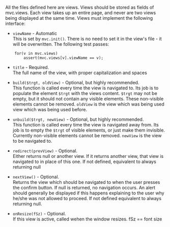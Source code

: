All the files defined here are views.  Views should be stored as fields of
mvc.views.  Each view takes up an entire page, and never are two views being
displayed at the same time.  Views must implement the following interface:


* `viewName` - Automatic  
This is set by `mvc.init()`.  There is no need to set it in the view's file -
it will be overwritten.  The following test passes:
```
	for(v in mvc.views)
		assert(mvc.views[v].viewName == v);
```

* `title` - Required.  
The full name of the view, with proper capitalization and spaces

* `build($trgt, oldView)` - Optional, but highly recommended.  
This function is called every time the view is navigated to.  Its job is to
populate the element `$trgt` with the views content.  `$trgt` may not be
empty, but it should not contain any visible elements.  These non-visible
elements cannot be removed.  `oldView` is the view which was being used view
which was being used before. 

* `unbuild($trgt, newView)` - Optional, but highly recommended.  
This function is called every time the view is navigated away from.  Its job
is to empty the `$trgt` of visible elements, or just make them invisible.
Currently non-visible elements cannot be removed.  `newView` is the view to
be navigated to.

* `redirect(prevView)` - Optional.  
Either returns null or another view.  If it returns another view, that view
is navigated to in place of this one.  If not defined, equivalent to always
returning null

* `nextView()` - Optional.  
Returns the view which should be navigated to when the user presses the
confirm button.  If null is returned, no navigation occurs.  An alert should
generally be displayed if this happens explaining to the user why he/she was
not allowed to proceed.  If not defined equivalent to always returning null.

* `onResize(fSz)` - Optional.  
If this view is active, called wehen the window resizes.  fSz == font size
